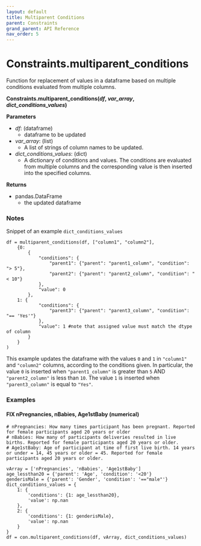 ```yaml
---
layout: default
title: Multiparent Conditions
parent: Constraints
grand_parent: API Reference
nav_order: 5
---
```


# Constraints.multiparent_conditions

Function for replacement of values in a dataframe based on multiple conditions evaluated from multiple columns.

**Constraints.multiparent_conditions(*df*, *var_array*, *dict_conditions_values*)**

**Parameters**
- *df*: (dataframe)
  - dataframe to be updated
- *var_array*: (list)
  - A list of strings of column names to be updated.
- *dict_conditions_values*: (dict)
  - A dictionary of conditions and values. The conditions are evaluated from multiple columns and the corresponding value is then inserted into the specified columns.

**Returns**
- pandas.DataFrame
  - the updated dataframe

### Notes

Snippet of an example `dict_conditions_values`
```
df = multiparent_conditions(df, ["column1", "column2"], 
    {0: 
        {
            "conditions": {
                "parent1": {"parent": "parent1_column", "condition": "> 5"}, 
                "parent2": {"parent": "parent2_column", "condition": "< 10"}
            }, 
            "value": 0
        }, 
    1: {
            "conditions": {
                "parent3": {"parent": "parent3_column", "condition": "== 'Yes'"}
            }, 
            "value": 1 #note that assigned value must match the dtype of column
        }
    }
)
```
This example updates the dataframe with the values `0` and `1` in `"column1"` and `"column2"` columns, according to the conditions given. In particular, the value `0` is inserted when `"parent1_column"` is greater than `5` AND `"parent2_column"` is less than `10`. The value `1` is inserted when `"parent3_column"` is equal to `"Yes"`.

### Examples

#### FIX nPregnancies, nBabies, Age1stBaby (numerical)
```
# nPregnancies: How many times participant has been pregnant. Reported for female participants aged 20 years or older
# nBabies: How many of participants deliveries resulted in live births. Reported for female participants aged 20 years or older.
# Age1stBaby: Age of participant at time of first live birth. 14 years or under = 14, 45 years or older = 45. Reported for female participants aged 20 years or older.

vArray = ['nPregnancies', 'nBabies', 'Age1stBaby']
age_lessthan20 = {'parent': 'Age', 'condition': '<20'}
genderisMale = {'parent': 'Gender', 'condition': '=="male"'}
dict_conditions_values = {
    1: {
        'conditions': {1: age_lessthan20},
        'value': np.nan
    },
    2: {
        'conditions': {1: genderisMale},
        'value': np.nan
    }
}
df = con.multiparent_conditions(df, vArray, dict_conditions_values)
```